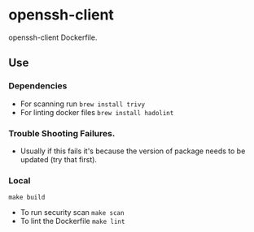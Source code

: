 openssh-client
===

openssh-client Dockerfile.


## Use
### Dependencies
* For scanning run `brew install trivy`
* For linting docker files `brew install hadolint`

### Trouble Shooting Failures.
* Usually if this fails it's because the version of package needs to be updated (try that first).


### Local
```
make build
```

* To run security scan `make scan`
* To lint the Dockerfile `make lint`
